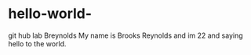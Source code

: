 # hello-world-
git hub lab Breynolds
My name is Brooks Reynolds and im 22 and saying hello to the world.
